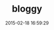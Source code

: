 ---
layout: post
title:  "bloggy"
repo:   "zbruhnke/bloggy"
date:   2015-02-18 16:59:29
gemurl: http://github.com/zbruhnke/bloggy
---